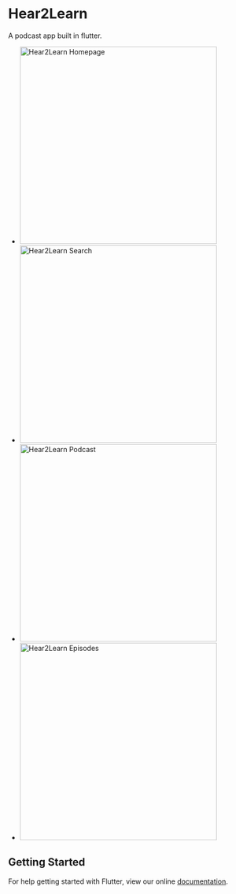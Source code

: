 # Hear2Learn

A podcast app built in flutter.

* <img src="/eemp/Hear2Learn/raw/master/images/hear2learn-home.png" alt="Hear2Learn Homepage" width="400">
* <img src="/eemp/Hear2Learn/raw/master/images/hear2learn-search.png" alt="Hear2Learn Search" width="400">
* <img src="/eemp/Hear2Learn/raw/master/images/hear2learn-podcast.png" alt="Hear2Learn Podcast" width="400">
* <img src="/eemp/Hear2Learn/raw/master/images/hear2learn-episodes.png" alt="Hear2Learn Episodes" width="400">

## Getting Started

For help getting started with Flutter, view our online
[documentation](https://flutter.io/).
